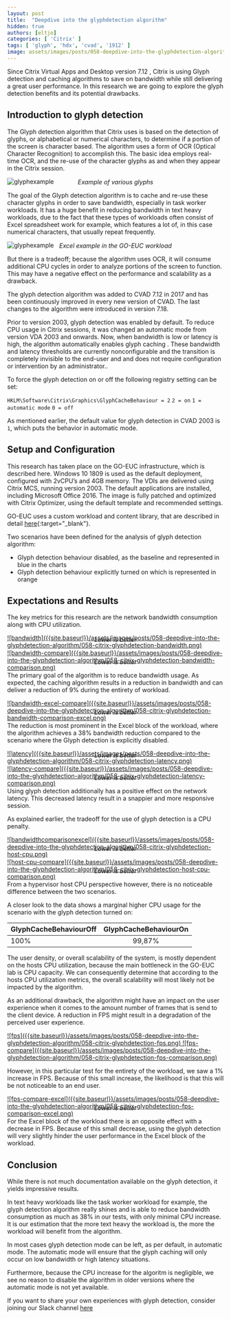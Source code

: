 ```yaml
---
layout: post
title:  "Deepdive into the glyphdetection algorithm"
hidden: true
authors: [eltjo]
categories: [ 'Citrix' ]
tags: [ 'glyph', 'hdx', 'cvad', '1912' ]
image: assets/images/posts/058-deepdive-into-the-glyphdetection-algorithm/058-GlyphCacheDetection-feature-image.png
---
```

Since Citrix Virtual Apps and Desktop version 7.12 , Citrix is using  Glyph detection and caching algorithms to save on  bandwidth while still delivering  a great user performance. In this research we are going to explore the glyph detection benefits and its potential drawbacks.

## Introduction to glyph detection
The Glyph detection algorithm that Citrix uses is based on the detection of glyphs, or alphabetical or numerical characters, to determine if a portion of the screen is character based. The algorithm uses a form of OCR (Optical Character Recognition) to accomplish this. The basic idea employs real-time OCR, and the re-use of the character glyphs as and when they appear in the Citrix session. 

![glyphexample]({{site.baseurl}}/assets/images/posts/058-deepdive-into-the-glyphdetection-algorithm/058-citrix-glyphdetection-glyph-example.png)
<p align="center" style="margin-top: -30px;" >
  <i>Example of various glyphs</i>
</p>

The goal of the Glyph detection algorithm is to cache and re-use these character glyphs in order to save bandwidth, especially in task worker workloads. It has a huge benefit in reducing bandwidth in text heavy workloads, due to the fact that these types of workloads often consist of Excel spreadsheet work for example, which features a lot of, in this case numerical characters, that usually repeat frequently.
 
![glyphexample]({{site.baseurl}}/assets/images/posts/058-deepdive-into-the-glyphdetection-algorithm/058-citrix-glyphdetection-excel-block-workload.png)
<p align="center" style="margin-top: -30px;" >
  <i>Excel example in the GO-EUC workload</i>
</p>

But there is a tradeoff; because the algorithm uses OCR, it will consume additional CPU cycles in order to analyze portions of the screen to function. This may have a negative effect on the performance and scalability as a drawback.

The glyph detection algorithm was added to CVAD 7.12 in 2017 and has been continuously improved in every new version of CVAD. The last changes to the algorithm were introduced in version 7.18.
 
Prior to version 2003, glyph detection was enabled by default. To reduce CPU usage in Citrix sessions, it was changed an automatic mode from version VDA 2003 and onwards. Now, when bandwidth is low or latency is high, the algorithm automatically enables glyph caching . These bandwidth and latency thresholds are currently nonconfigurable and the transition is completely invisible to the end-user and and does not require configuration or intervention by an administrator.. 
 
To force the glyph detection on or off the following registry setting can be set:

`HKLM\Software\Citrix\Graphics\GlyphCacheBehaviour = 2`
`2 = on`
`1 = automatic mode`
`0 = off`

As mentioned earlier, the default value for glyph detection in CVAD 2003 is `1`, which puts the behavior in automatic mode.

## Setup and Configuration

This research has taken place on the GO-EUC infrastructure, which is described here. Windows 10 1809 is used as the default deployment, configured with 2vCPU’s and 4GB memory. The VDIs are delivered using Citrix MCS, running version 2003. The default applications are installed, including Microsoft Office 2016. The image is fully patched and optimized with Citrix Optimizer, using the default template and recommended settings.

GO-EUC uses a custom workload and content library, that are described in detail [here](https://www.go-euc.com/insight-in-the-testing-methodology-2020){:target="_blank"}.

Two scenarios have been defined for the analysis of glyph detection algorithm:

* Glyph detection behaviour disabled, as the baseline and represented in blue in the charts
* Glyph detection behaviour explicitly turned on which is represented in orange

## Expectations and Results

The key metrics for this research are the network bandwidth consumption along with CPU utilization. 

<a href="{{site.baseurl}}/assets/images/posts/058-deepdive-into-the-glyphdetection-algorithm/058-citrix-glyphdetection-bandwidth.png" data-lightbox="bandwidth">
![bandwidth]({{site.baseurl}}/assets/images/posts/058-deepdive-into-the-glyphdetection-algorithm/058-citrix-glyphdetection-bandwidth.png)
</a>
<p align="center" style="margin-top: -30px;" >
  <i>Lower is better</i>
</p>

<a href="{{site.baseurl}}/assets/images/posts/058-deepdive-into-the-glyphdetection-algorithm/058-citrix-glyphdetection-bandwidth-comparison.png" data-lightbox="bandwidth-compare">
![bandwidth-compare]({{site.baseurl}}/assets/images/posts/058-deepdive-into-the-glyphdetection-algorithm/058-citrix-glyphdetection-bandwidth-comparison.png)
</a>
<p align="center" style="margin-top: -30px;" >
  <i>Lower is better</i>
</p>

The primary goal of the algorithm is to reduce bandwidth usage. As expected, the caching algorithm results in a reduction in bandwidth and can deliver a reduction of 9% during the entirety of workload.

<a href="{{site.baseurl}}/assets/images/posts/058-deepdive-into-the-glyphdetection-algorithm/058-citrix-glyphdetection-bandwidth-comparison-excel.png" data-lightbox="bandwidth-excel-compare">
![bandwidth-excel-compare]({{site.baseurl}}/assets/images/posts/058-deepdive-into-the-glyphdetection-algorithm/058-citrix-glyphdetection-bandwidth-comparison-excel.png)
</a>
<p align="center" style="margin-top: -30px;" >
  <i>Lower is better</i>
</p>

The reduction is most prominent in the Excel block of the workload, where the algorithm achieves a 38% bandwidth reduction compared to the scenario where the Glyph detection is explicitly disabled.

<a href="{{site.baseurl}}/assets/images/posts/058-deepdive-into-the-glyphdetection-algorithm/058-citrix-glyphdetection-latency.png" data-lightbox="latency">
![latency]({{site.baseurl}}/assets/images/posts/058-deepdive-into-the-glyphdetection-algorithm/058-citrix-glyphdetection-latency.png)
</a>
<p align="center" style="margin-top: -30px;" >
  <i>Lower is better</i>
</p>

<a href="{{site.baseurl}}/assets/images/posts/058-deepdive-into-the-glyphdetection-algorithm/058-citrix-glyphdetection-latency-comparison.png" data-lightbox="latency-compare">
![latency-compare]({{site.baseurl}}/assets/images/posts/058-deepdive-into-the-glyphdetection-algorithm/058-citrix-glyphdetection-latency-comparison.png)
</a>
<p align="center" style="margin-top: -30px;" >
  <i>Lower is better</i>
</p>

Using glyph detection additionally has a positive effect on the network latency. This decreased latency result in a snappier and more responsive session.

As explained earlier, the tradeoff for the use of glyph detection is a CPU penalty.

<a href="{{site.baseurl}}/assets/images/posts/058-deepdive-into-the-glyphdetection-algorithm/058-citrix-glyphdetection-host-cpu.png" data-lightbox="host-cpu">
![bandwidthcomparisonexcel]({{site.baseurl}}/assets/images/posts/058-deepdive-into-the-glyphdetection-algorithm/058-citrix-glyphdetection-host-cpu.png)
</a>
<p align="center" style="margin-top: -30px;" >
  <i>Lower is better</i>
</p>

<a href="{{site.baseurl}}/assets/images/posts/058-deepdive-into-the-glyphdetection-algorithm/058-citrix-glyphdetection-host-cpu-comparison.png" data-lightbox="host-cpu">
![host-cpu-compare]({{site.baseurl}}/assets/images/posts/058-deepdive-into-the-glyphdetection-algorithm/058-citrix-glyphdetection-host-cpu-comparison.png)
</a>
<p align="center" style="margin-top: -30px;" >
  <i>Lower is better</i>
</p>

From a hypervisor host CPU perspective however, there is no noticeable difference between the two scenarios.

A closer look to the data shows a marginal higher CPU usage for the scenario with the glyph detection turned on:

| GlyphCacheBehaviourOff | GlyphCacheBehaviourOn |
| ---------------------- |:---------------------:|
| 100%                   | 99,87%                |

The user density, or overall scalability of the system, is mostly dependent on the hosts CPU utilization, because the main bottleneck in the GO-EUC lab is CPU capacity. We can consequently determine that according to the hosts CPU utilization metrics, the overall scalability will most likely not be impacted by the algorithm. 

As an additional drawback, the algorithm might have an impact on the user experience when it comes to the amount number of frames that is send to the client device. A reduction in FPS might result in a degradation of the perceived user experience. 

<a href="{{site.baseurl}}/assets/images/posts/058-deepdive-into-the-glyphdetection-algorithm/058-citrix-glyphdetection-fps.png" data-lightbox="fps">
![fps]({{site.baseurl}}/assets/images/posts/058-deepdive-into-the-glyphdetection-algorithm/058-citrix-glyphdetection-fps.png)
</a>

<a href="{{site.baseurl}}/assets/images/posts/058-deepdive-into-the-glyphdetection-algorithm/058-citrix-glyphdetection-fps-comparison.png" data-lightbox="fps-compare">
![fps-compare]({{site.baseurl}}/assets/images/posts/058-deepdive-into-the-glyphdetection-algorithm/058-citrix-glyphdetection-fps-comparison.png)
</a>

However, in this particular test for the entirety of the workload, we saw a 1% increase in FPS. Because of this small increase, the likelihood is that this will be not noticeable to an end user.

<a href="{{site.baseurl}}/assets/images/posts/058-deepdive-into-the-glyphdetection-algorithm/058-citrix-glyphdetection-fps-comparison-excel.png" data-lightbox="fps-compare-excel">
![fps-compare-excel]({{site.baseurl}}/assets/images/posts/058-deepdive-into-the-glyphdetection-algorithm/058-citrix-glyphdetection-fps-comparison-excel.png)
</a>
<p align="center" style="margin-top: -30px;" >
  <i>Lower is better</i>
</p>

For the Excel block of the workload there is an opposite effect with a decrease in FPS. Because of this small decrease, using the glyph detection will very slightly hinder the user performance in the Excel block of the workload.


## Conclusion

While there is not much documentation available on the glyph detection, it yields impressive results.

In text heavy workloads like the task worker workload for example, the glyph detection algorithm really shines and is able to reduce bandwidth consumption as much as 38% in our tests, with only minimal CPU increase. It is our estimation that the more text heavy the workload is, the more the workload will benefit from the algorithm. 

In most cases glyph detection mode can be left, as per default, in automatic mode.  The automatic mode will ensure that the glyph caching will only occur on low bandwidth or high latency situations.

Furthermore, because the CPU increase for the algoritm is negligible, we see no reason to disable the algorithm in older versions where the automatic mode is not yet available.

If you want to share your own experiences with glyph detection, consider joining our Slack channel [here](https://{{site.title}}.slack.com)
